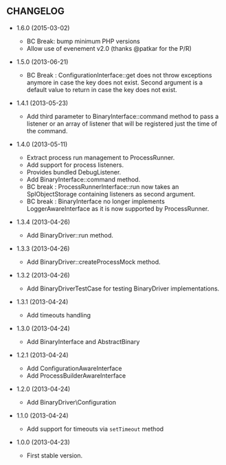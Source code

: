 CHANGELOG
---------
* 1.6.0 (2015-03-02)
  * BC Break: bump minimum PHP versions 
  * Allow use of evenement v2.0 (thanks @patkar for the P/R)

* 1.5.0 (2013-06-21)

  * BC Break : ConfigurationInterface::get does not throw exceptions anymore
    in case the key does not exist. Second argument is a default value to return
    in case the key does not exist.

* 1.4.1 (2013-05-23)

  * Add third parameter to BinaryInterface::command method to pass a listener or
    an array of listener that will be registered just the time of the command.

* 1.4.0 (2013-05-11)

  * Extract process run management to ProcessRunner.
  * Add support for process listeners.
  * Provides bundled DebugListener.
  * Add BinaryInterface::command method.
  * BC break : ProcessRunnerInterface::run now takes an SplObjectStorage containing
    listeners as second argument.
  * BC break : BinaryInterface no longer implements LoggerAwareInterface
    as it is now supported by ProcessRunner.

* 1.3.4 (2013-04-26)

  * Add BinaryDriver::run method.

* 1.3.3 (2013-04-26)

  * Add BinaryDriver::createProcessMock method.

* 1.3.2 (2013-04-26)

  * Add BinaryDriverTestCase for testing BinaryDriver implementations.

* 1.3.1 (2013-04-24)

  * Add timeouts handling

* 1.3.0 (2013-04-24)

  * Add BinaryInterface and AbstractBinary

* 1.2.1 (2013-04-24)

  * Add ConfigurationAwareInterface
  * Add ProcessBuilderAwareInterface

* 1.2.0 (2013-04-24)

  * Add BinaryDriver\Configuration

* 1.1.0 (2013-04-24)

  * Add support for timeouts via `setTimeout` method

* 1.0.0 (2013-04-23)

  * First stable version.
